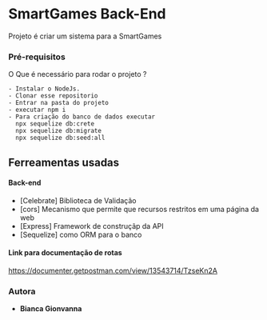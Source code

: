 # SmartGames Back-End

Projeto é criar um sistema para a SmartGames

### Pré-requisitos

O Que é necessário para rodar o projeto ?

```
- Instalar o NodeJs.
- Clonar esse repositorio
- Entrar na pasta do projeto
- executar npm i
- Para criação do banco de dados executar
  npx sequelize db:crete
  npx sequelize db:migrate
  npx sequelize db:seed:all

```

## Ferreamentas usadas

#### **Back-end**

- [Celebrate] Biblioteca de Validação
- [cors] Mecanismo que permite que recursos restritos em uma página da web
- [Express] Framework de construçãp da API
- [Sequelize] como ORM para o banco

#### **Link para documentação de rotas**

https://documenter.getpostman.com/view/13543714/TzseKn2A

### Autora

- **Bianca Gionvanna** 
